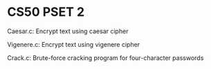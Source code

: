 # CS50 PSET 2

Caesar.c:
    Encrypt text using caesar cipher

Vigenere.c:
    Encrypt text using vigenere cipher

Crack.c:
    Brute-force cracking program for four-character passwords
